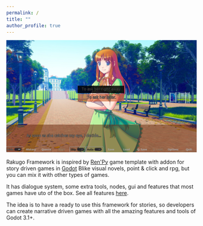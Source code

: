 ```yaml
---
permalink: /
title: ""
author_profile: true
---
```


![](/assets/imgs_main/the_question2.png)

Rakugo Framework is inspired by [Ren'Py](https://www.renpy.org) game template with addon for story driven games in [Godot](https://godotengine.org) Blike visual novels, point & click and rpg, but you can mix it with other types of games.

It has dialogue system, some extra tools, nodes, gui and features that most games have uto of the box. See all features [here](/features/).

The idea is to have a ready to use this framework for stories, so developers can create narrative driven games with all the amazing features and tools of Godot 3.1+.
